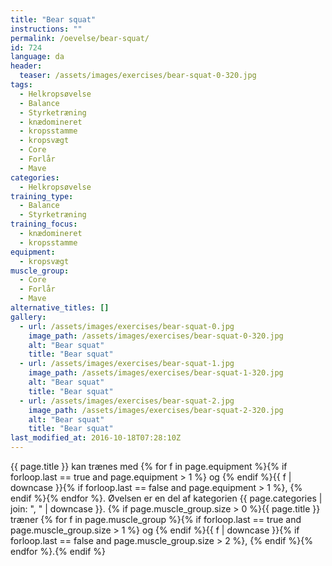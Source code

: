 ```yaml
---
title: "Bear squat"
instructions: ""
permalink: /oevelse/bear-squat/
id: 724
language: da
header:
  teaser: /assets/images/exercises/bear-squat-0-320.jpg
tags:
  - Helkropsøvelse
  - Balance
  - Styrketræning
  - knædomineret
  - kropsstamme
  - kropsvægt
  - Core
  - Forlår
  - Mave
categories:
  - Helkropsøvelse
training_type:
  - Balance
  - Styrketræning
training_focus:
  - knædomineret
  - kropsstamme
equipment:
  - kropsvægt
muscle_group:
  - Core
  - Forlår
  - Mave
alternative_titles: []
gallery:
  - url: /assets/images/exercises/bear-squat-0.jpg
    image_path: /assets/images/exercises/bear-squat-0-320.jpg
    alt: "Bear squat"
    title: "Bear squat"
  - url: /assets/images/exercises/bear-squat-1.jpg
    image_path: /assets/images/exercises/bear-squat-1-320.jpg
    alt: "Bear squat"
    title: "Bear squat"
  - url: /assets/images/exercises/bear-squat-2.jpg
    image_path: /assets/images/exercises/bear-squat-2-320.jpg
    alt: "Bear squat"
    title: "Bear squat"
last_modified_at: 2016-10-18T07:28:10Z
---
```


{{ page.title }} kan trænes med {% for f in page.equipment %}{% if forloop.last == true and page.equipment > 1 %} og {% endif %}{{ f | downcase  }}{% if forloop.last == false and page.equipment > 1 %}, {% endif %}{% endfor %}. Øvelsen er en del af kategorien {{ page.categories | join: ", " | downcase }}. {% if page.muscle_group.size > 0 %}{{ page.title }} træner {% for f in page.muscle_group %}{% if forloop.last == true and page.muscle_group.size > 1 %} og {% endif %}{{ f | downcase }}{% if forloop.last == false and page.muscle_group.size > 2 %}, {% endif %}{% endfor %}.{% endif %}
